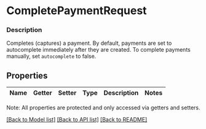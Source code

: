 # CompletePaymentRequest

### Description

Completes (captures) a payment.  By default, payments are set to autocomplete immediately after they are created. To complete payments manually, set `autocomplete` to false.

## Properties
Name | Getter | Setter | Type | Description | Notes
------------ | ------------- | ------------- | ------------- | ------------- | -------------

Note: All properties are protected and only accessed via getters and setters.

[[Back to Model list]](../../README.md#documentation-for-models) [[Back to API list]](../../README.md#documentation-for-api-endpoints) [[Back to README]](../../README.md)

